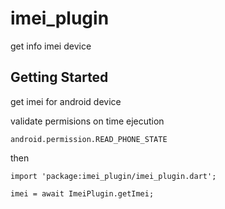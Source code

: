 # imei_plugin

get info imei device

## Getting Started

get imei for android device

validate permisions on time ejecution
```
android.permission.READ_PHONE_STATE
```

then
```
import 'package:imei_plugin/imei_plugin.dart';

imei = await ImeiPlugin.getImei;
```
